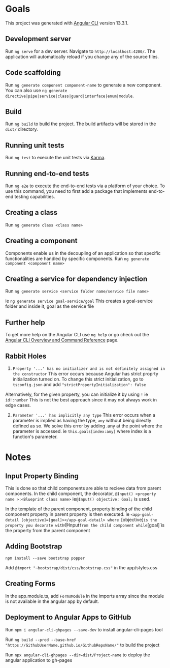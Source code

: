 # Goals

This project was generated with [Angular CLI](https://github.com/angular/angular-cli) version 13.3.1.

## Development server

Run `ng serve` for a dev server. Navigate to `http://localhost:4200/`. The application will automatically reload if you change any of the source files.

## Code scaffolding

Run `ng generate component component-name` to generate a new component. You can also use `ng generate directive|pipe|service|class|guard|interface|enum|module`.

## Build

Run `ng build` to build the project. The build artifacts will be stored in the `dist/` directory.

## Running unit tests

Run `ng test` to execute the unit tests via [Karma](https://karma-runner.github.io).

## Running end-to-end tests

Run `ng e2e` to execute the end-to-end tests via a platform of your choice. To use this command, you need to first add a package that implements end-to-end testing capabilities.

## Creating a class
Run `ng generate class <class name>`

## Creating a component
Components enable us in the decoupling of an application so that specific functionalities are handled by specific components.
Run `ng generate component <component name>`

## Creating a service for dependency injection
Run `ng generate service <service folder name/service file name>`

ie `ng generate service goal-service/goal`
This creates a goal-service folder and inside it, goal as the service file

## Further help

To get more help on the Angular CLI use `ng help` or go check out the [Angular CLI Overview and Command Reference](https://angular.io/cli) page.

## Rabbit Holes
1. `Property '...' has no initializer and is not definitely assigned in the constructor`
This error occurs because Angular has strict proprty initialization turned on. To change this strict initialization, go to `tsconfig.json` and add `"strictPropertyInitialization": false`

Alternatively, for the given property, you can initialize it by using `!` ie `id!:number` This is not the best approach since it may not always work in edge cases.

2. `Parameter '...' has implicitly any type`
This error occurs when a parameter is implied as having the type, `any` without being directly defined as so. We solve this error by adding .any at the point where the parameter is accessed. ie `this.goals[index:any]` where index is a function's parameter.


# Notes
## Input Property Binding
This is done so that child components are able to recieve data from parent components. In the child component, the decorator, `@Input() <property name >:<Blueprint class name>` ie`@Input() objective: Goal;` is used.

In the template of the parent component, property binding of the child component property in parent property is then executed.
ie `<app-goal-detail [objective]=[goal]></app-goal-detail>
where `[objective]` is the property you decorate with `@Input` from the child component while `[goal]`is the property from the parent component

## Adding Bootstrap
`npm install --save bootstrap popper`

Add `@import "~bootstrap/dist/css/bootstrap.css"` in the app/styles.css

## Creating Forms
In the app.module.ts, add `FormsModule` in the imports array since the module is not available in the angular app by default.

## Deployment to Angular Apps to GitHub
Run `npm i angular-cli-ghpages --save-dev` to install angular-cli-pages tool

Run `ng build --prod --base-href "https://GithubUserName.github.io/GithubRepoName/"` to build the project

Run `npx angular-cli-ghpages --dir=dist/Project-name` to deploy the angular application to gh-pages